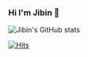 ### Hi I'm Jibin 👋

<!--
**jibin86/jibin86** is a ✨ _special_ ✨ repository because its `README.md` (this file) appears on your GitHub profile.

Here are some ideas to get you started:

- 🔭 I’m currently working on ...
- 🌱 I’m currently learning ...
- 👯 I’m looking to collaborate on ...
- 🤔 I’m looking for help with ...
- 💬 Ask me about ...
- 📫 How to reach me: ...
- 😄 Pronouns: ...
- ⚡ Fun fact: ...
-->

![Jibin's GitHub stats](https://github-readme-stats.vercel.app/api?username=jibin86&show_icons=true&theme=radical)

[![Hits](https://hits.seeyoufarm.com/api/count/incr/badge.svg?url=https%3A%2F%2Fgithub.com%2Fjibin86&count_bg=%2379C83D&title_bg=%23555555&icon=&icon_color=%23970000&title=hits&edge_flat=false)](https://hits.seeyoufarm.com)
